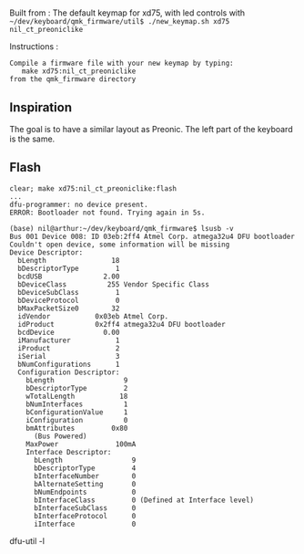 # 

Built from : The default keymap for xd75, with led controls with `~/dev/keyboard/qmk_firmware/util$ ./new_keymap.sh xd75 nil_ct_preoniclike`

Instructions :

```
Compile a firmware file with your new keymap by typing: 
   make xd75:nil_ct_preoniclike
from the qmk_firmware directory
```

## Inspiration

The goal is to have a similar layout as Preonic. The left part of the keyboard is the same.


## Flash

```
clear; make xd75:nil_ct_preoniclike:flash
...
dfu-programmer: no device present.
ERROR: Bootloader not found. Trying again in 5s.
```

```
(base) nil@arthur:~/dev/keyboard/qmk_firmware$ lsusb -v
Bus 001 Device 008: ID 03eb:2ff4 Atmel Corp. atmega32u4 DFU bootloader
Couldn't open device, some information will be missing
Device Descriptor:
  bLength                18
  bDescriptorType         1
  bcdUSB               2.00
  bDeviceClass          255 Vendor Specific Class
  bDeviceSubClass         1 
  bDeviceProtocol         0 
  bMaxPacketSize0        32
  idVendor           0x03eb Atmel Corp.
  idProduct          0x2ff4 atmega32u4 DFU bootloader
  bcdDevice            0.00
  iManufacturer           1 
  iProduct                2 
  iSerial                 3 
  bNumConfigurations      1
  Configuration Descriptor:
    bLength                 9
    bDescriptorType         2
    wTotalLength           18
    bNumInterfaces          1
    bConfigurationValue     1
    iConfiguration          0 
    bmAttributes         0x80
      (Bus Powered)
    MaxPower              100mA
    Interface Descriptor:
      bLength                 9
      bDescriptorType         4
      bInterfaceNumber        0
      bAlternateSetting       0
      bNumEndpoints           0
      bInterfaceClass         0 (Defined at Interface level)
      bInterfaceSubClass      0 
      bInterfaceProtocol      0 
      iInterface              0 

```

dfu-util -l
